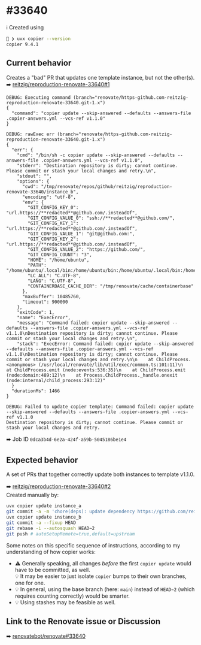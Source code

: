 # #33640

ℹ️ Created using

```bash
 ❯ uvx copier --version
copier 9.4.1
```

## Current behavior

Creates a "bad" PR that updates one template instance, but not the other(s).  
➡️ [reitzig/reproduction-renovate-33640#1](https://github.com/reitzig/reproduction-renovate-33640/pull/1)

```
DEBUG: Executing command (branch="renovate/https-github.com-reitzig-reproduction-renovate-33640.git-1.x")
{
  "command": "copier update --skip-answered --defaults --answers-file .copier-answers.yml --vcs-ref v1.1.0"
}

DEBUG: rawExec err (branch="renovate/https-github.com-reitzig-reproduction-renovate-33640.git-1.x")
{
  "err": {
    "cmd": "/bin/sh -c copier update --skip-answered --defaults --answers-file .copier-answers.yml --vcs-ref v1.1.0",
    "stderr": "Destination repository is dirty; cannot continue. Please commit or stash your local changes and retry.\n",
    "stdout": "",
    "options": {
      "cwd": "/tmp/renovate/repos/github/reitzig/reproduction-renovate-33640/instance_b",
      "encoding": "utf-8",
      "env": {
        "GIT_CONFIG_KEY_0": "url.https://**redacted**@github.com/.insteadOf",
        "GIT_CONFIG_VALUE_0": "ssh://**redacted**@github.com/",
        "GIT_CONFIG_KEY_1": "url.https://**redacted**@github.com/.insteadOf",
        "GIT_CONFIG_VALUE_1": "git@github.com:",
        "GIT_CONFIG_KEY_2": "url.https://**redacted**@github.com/.insteadOf",
        "GIT_CONFIG_VALUE_2": "https://github.com/",
        "GIT_CONFIG_COUNT": "3",
        "HOME": "/home/ubuntu",
        "PATH": "/home/ubuntu/.local/bin:/home/ubuntu/bin:/home/ubuntu/.local/bin:/home/ubuntu/bin:/home/ubuntu/.local/bin:/home/ubuntu/bin:/home/ubuntu/bin:/usr/local/sbin:/usr/local/bin:/usr/sbin:/usr/bin:/sbin:/bin",
        "LC_ALL": "C.UTF-8",
        "LANG": "C.UTF-8",
        "CONTAINERBASE_CACHE_DIR": "/tmp/renovate/cache/containerbase"
      },
      "maxBuffer": 10485760,
      "timeout": 900000
    },
    "exitCode": 1,
    "name": "ExecError",
    "message": "Command failed: copier update --skip-answered --defaults --answers-file .copier-answers.yml --vcs-ref v1.1.0\nDestination repository is dirty; cannot continue. Please commit or stash your local changes and retry.\n",
    "stack": "ExecError: Command failed: copier update --skip-answered --defaults --answers-file .copier-answers.yml --vcs-ref v1.1.0\nDestination repository is dirty; cannot continue. Please commit or stash your local changes and retry.\n\n    at ChildProcess.<anonymous> (/usr/local/renovate/lib/util/exec/common.ts:101:11)\n    at ChildProcess.emit (node:events:536:35)\n    at ChildProcess.emit (node:domain:489:12)\n    at Process.ChildProcess._handle.onexit (node:internal/child_process:293:12)"
  }
  "durationMs": 1466
}

DEBUG: Failed to update copier template: Command failed: copier update --skip-answered --defaults --answers-file .copier-answers.yml --vcs-ref v1.1.0
Destination repository is dirty; cannot continue. Please commit or stash your local changes and retry.
```
➡️ Job ID `0dca3b4d-6e2a-424f-a59b-5045186be1e4`

## Expected behavior

A set of PRs that together correctly update both instances to template v1.1.0.

➡️ [reitzig/reproduction-renovate-33640#2](https://github.com/reitzig/reproduction-renovate-33640/pull/2)  
Created manually by:

```bash
uvx copier update instance_a
git commit -a -m 'chore(deps): update dependency https://github.com/reitzig/reproduction-renovate-33640.git to v1.1.0'
uvx copier update instance_b
git commit -a --fixup HEAD
git rebase -i --autosquash HEAD~2
git push # autoSetupRemote=true,default=upstream
```

Some notes on this specific sequence of instructions, 
according to my understanding of how copier works:

- ⚠️ Generally speaking, all changes _before_ the first `copier update` would have to be committed, as well.  
  💡 It may be easier to just isolate `copier` bumps to their own branches, one for one.
- 💡 In general, using the base branch (here: `main`) instead of `HEAD~2` (which requires counting correctly) would be smarter.
- 💡 Using stashes may be feasible as well.

## Link to the Renovate issue or Discussion

➡️ [renovatebot/renovate#33640](https://github.com/renovatebot/renovate/discussions/33640)
